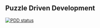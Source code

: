 ## Puzzle Driven Development

[![PDD status](http://www.0pdd.com/svg?name=wk-j/pdd)](http://www.0pdd.com/p?name=wk-j/pdd)